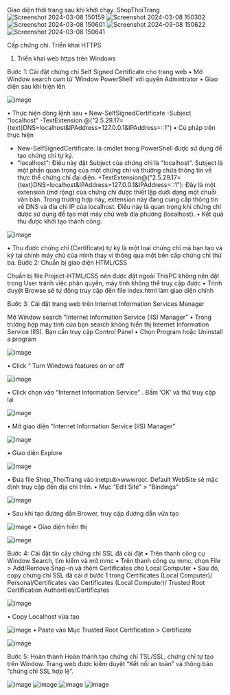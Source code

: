 Giao diện thời trang sau khi khởi chạy. ShopThoiTrang
![Screenshot 2024-03-08 150159](https://github.com/o0oPintero0o/Java_Web/assets/138128879/622623ed-8846-45f9-b38b-a1f57a100586)
![Screenshot 2024-03-08 150302](https://github.com/o0oPintero0o/Java_Web/assets/138128879/adc63ee5-6932-4b5e-b9a7-f6a80e91962d)
![Screenshot 2024-03-08 150601](https://github.com/o0oPintero0o/Java_Web/assets/138128879/cb1c898f-7dcc-48fa-8e10-7f263859bafe)
![Screenshot 2024-03-08 150622](https://github.com/o0oPintero0o/Java_Web/assets/138128879/ce5b235c-00b7-45c1-9252-c2257a95f491)
![Screenshot 2024-03-08 150641](https://github.com/o0oPintero0o/Java_Web/assets/138128879/fb05067f-a19f-4621-bc29-9522ff9b1b8d)

Cấp chứng chỉ. Triển khai HTTPS
1.	Triển khai web https trên Windows
   
Bước 1: Cài đặt chứng chỉ Self Signed Certificate cho trang web
•	Mở Window search cụm từ ‘Window PowerShell’ với quyền Admintrator
•	Giao diện sau khi hiện lên

![image](https://github.com/o0oPintero0o/Java_Web/assets/138128879/d75ffb03-05b7-48a4-b6a9-6d5883aedfa8)

•	Thực hiện dòng lệnh sau
•	New-SelfSignedCertificate -Subject "localhost" -TextExtension @("2.5.29.17={text}DNS=localhost&IPAddress=127.0.0.1&IPAddress=::1")
•	Cú pháp trên thực hiện 
+ New-SelfSignedCertificate: là cmdlet trong PowerShell được sử dụng để tạo chứng chỉ tự ký.
+ "localhost": Điều này đặt Subject của chứng chỉ là "localhost". Subject là một phần quan trọng của một chứng chỉ và thường chứa thông tin về thực thể chứng chỉ đại diện.
+TextExtension@("2.5.29.17={text}DNS=localhost&IPAddress=127.0.0.1&IPAddress=::1"): Đây là một extension (mở rộng) của chứng chỉ được thiết lập dưới dạng một chuỗi văn bản. Trong trường hợp này, extension này đang cung cấp thông tin về DNS và địa chỉ IP của localhost. Điều này là quan trọng khi chứng chỉ được sử dụng để tạo một máy chủ web địa phương (localhost).
•	Kết quả thu được khởi tạo thành công:

![image](https://github.com/o0oPintero0o/Java_Web/assets/138128879/69e6699a-2dc0-47e6-8c58-84a6b880ddf8)

•	Thu được chứng chỉ (Certificate) tự ký là một loại chứng chỉ mà bạn tạo và ký tại chính máy chủ của mình thay vì thông qua một bên cấp chứng chỉ thứ ba.
Bước 2: Chuẩn bị giao diện HTML/CSS 

Chuẩn bị file Project-HTML/CSS nên được đặt ngoài ThisPC không nên đặt trong User tránh việc phân quyền, máy tính không thể truy cập được
•	Trình duyệt Browse sẽ tự động truy cập đến file index.html làm giao diện chính

Bước 3: Cài đặt trang web trên Internet Information Services Manager

Mở Window search “Internet Information Service (IIS) Manager”
•	Trong trường hợp máy tính của bạn search không hiển thị Internet Information Service (IIS). Bạn cần truy cập Control Panel 
•	Chọn Program hoặc Uninstall a program

![image](https://github.com/o0oPintero0o/Java_Web/assets/138128879/fc8eb79c-71bc-48b4-b357-138b05bfb246)

•	Click “ Turn Windows features on or off

![image](https://github.com/o0oPintero0o/Java_Web/assets/138128879/dcd1e97d-fcd7-4520-8ce0-bdd69bdc90ee)

•	Click chọn vào “Internet Information Service” . Bấm ‘OK’ và thử truy cập lại

![image](https://github.com/o0oPintero0o/Java_Web/assets/138128879/132ba149-af4b-4a94-bb43-3f192f408d43)

•	Mở giao diện “Internet Information Service (IIS) Manager”

![image](https://github.com/o0oPintero0o/Java_Web/assets/138128879/bdeb94d6-1fff-4eab-ba5a-88132b82c417)

•	Giao diện Explore 

![image](https://github.com/o0oPintero0o/Java_Web/assets/138128879/a4d7e1ce-0324-422f-8c89-7c9b43d18e23)

•	Đưa file Shop_ThoiTrang vào inetpub>wwwroot. Default WebSite sẽ mặc định truy cập đến địa chỉ trên.
•	Mục “Edit Site”  > “Bindings”

![image](https://github.com/o0oPintero0o/Java_Web/assets/138128879/efdfbca5-a39c-4296-a4d9-7e704d21e11e)

•	Sau khi tạo đường dẫn Brower, truy cập đường dẫn vừa tạo

![image](https://github.com/o0oPintero0o/Java_Web/assets/138128879/2b585d66-6f6b-41ae-afa9-1766a09d3572)
•	Giao diện hiển thị

![image](https://github.com/o0oPintero0o/Java_Web/assets/138128879/d4d2985a-c11d-43fa-8d57-0f4bb54b24d6)

Bước 4: Cài đặt tin cậy chứng chỉ SSL đã cài đặt
•	Trên thanh công cụ Window Search, tìm kiếm và mở mmc
•	Trên thanh công cụ mmc, chọn File > Add/Remove Snap-in và thêm Certificates cho Local Computer
•	Sau đó, copy chứng chỉ SSL đã cài ở bước 1 trong Certificates (Local Computer)/ Personal/Certificates vào Certificates (Local Computer)/ Trusted Root Certification Authorities/Certificates

![image](https://github.com/o0oPintero0o/Java_Web/assets/138128879/35567272-18f7-4d5d-8018-2b1cf3d18f52)

•	Copy Localhost vừa tạo

![image](https://github.com/o0oPintero0o/Java_Web/assets/138128879/d8340d15-39a9-4d86-98f1-b9d3d14a5dcf)
•	Paste vào Mục Trusted Root Certification  > Certificate

![image](https://github.com/o0oPintero0o/Java_Web/assets/138128879/78080baa-1585-4d6e-bab9-7c565e95f30c)

Bước 5: Hoàn thành
	Hoàn thành tạo chứng chỉ TSL/SSL, chứng chỉ tự tạo trên Window. Trang web được kiểm duyệt “Kết nối an toàn” và thông báo “chứng chỉ SSL hợp lệ”.
 
![image](https://github.com/o0oPintero0o/Java_Web/assets/138128879/ed2bb89c-726f-41d4-8cd4-3c19cb8a72a7)
![image](https://github.com/o0oPintero0o/Java_Web/assets/138128879/99267f45-7dae-4b58-a0a7-17a8c43eff89)
![image](https://github.com/o0oPintero0o/Java_Web/assets/138128879/ae64be33-f090-4dd8-9eaa-cbdb979cebb1)
![image](https://github.com/o0oPintero0o/Java_Web/assets/138128879/b955ca90-1ceb-4ff2-83e0-0d51594606ea)


